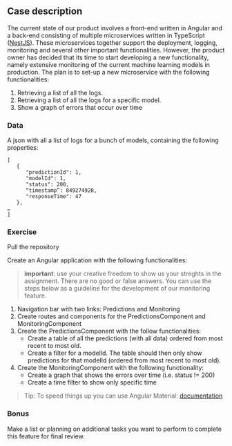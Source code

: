 ## Case description

The current state of our product involves a front-end written in Angular and a back-end consisting of multiple microservices written in TypeScript ([NestJS](https://nestjs.com/)). These microservices together support the deployment, logging, monitoring and several other important functionalities. However, the product owner has decided that its time to start developing a new functionality, namely extensive monitoring of the current machine learning models in production. The plan is to set-up a new microservice with the following functionalities:

1. Retrieving a list of all the logs.
2. Retrieving a list of all the logs for a specific model.
3. Show a graph of errors that occur over time

### Data

A json with all a list of logs for a bunch of models, containing the following properties:

```
[
   {
      "predictionId": 1,
      "modelId": 1,
      "status": 200,
      “timestamp”: 849274928,
      "responseTime": 47
   },
…
]
```

### Exercise

Pull the repository

Create an Angular application with the following functionalities:
> **important**: use your creative freedom to show us your streghts in the assignment. There are no good or false answers. You can use the steps below as a guideline for the development of our monitoring feature.

1. Navigation bar with two links: Predictions and Monitoring
2. Create routes and components for the PredictionsComponent and MonitoringComponent
3. Create the PredictionsComponent with the follow functionalities:
   * Create a table of all the predictions (with all data) ordered from most recent to most old.
   * Create a filter for a modelId. The table should then only show predictions for that modelId (ordered from most recent to most old).
4. Create the MonitoringComponent with the following functionality:
   * Create a graph that shows the errors over time (i.e. status != 200)
   * Create a time filter to show only specific time

> Tip: To speed things up you can use Angular Material: [documentation](https://material.angular.io/components/categories*)

### Bonus

Make a list or planning on additional tasks you want to perform to complete this feature for final review.
